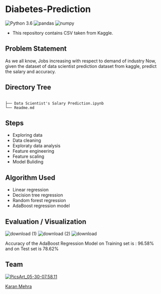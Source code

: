# Diabetes-Prediction
![Python 3.6](https://img.shields.io/badge/Python-3.6-brightgreen.svg) ![pandas](https://img.shields.io/badge/Library-Pandas-orange.svg) ![numpy](https://img.shields.io/badge/Library-Numpy-orange.svg)

- This repository contains CSV taken from Kaggle.

## Problem Statement
As we all know, Jobs increasing with respect to demand of industry Now, given the dataset of data scientist prediction dataset from kaggle, predict the salary and accuracy.

## Directory Tree 
```

├── Data Scientist's Salary Prediction.ipynb
└── Readme.md
```

## Steps
- Exploring data
- Data cleaning
- Exploraty data analysis
- Feature engineering
- Feature scaling
- Model Buliding

## Algorithm Used
 - Linear regression
 - Decision tree regression
 - Random forest regression
 - AdaBoost regression model 
 
## Evaluation / Visualization
![download (1)](https://user-images.githubusercontent.com/62024355/87877980-0ec73080-c9ff-11ea-85c1-59cf4756020b.png)
![download (2)](https://user-images.githubusercontent.com/62024355/87877983-125ab780-c9ff-11ea-9edb-29394ededf92.png)
![download](https://user-images.githubusercontent.com/62024355/87877984-12f34e00-c9ff-11ea-92e4-6755d7d7dd8f.png)


Accuracy of the AdaBoost Regression Model on Training set is : 96.58% and on Test set is 78.62%


## Team
<a href="https://imgbb.com/"><img src="https://i.ibb.co/Fs4h7fZ/Pics-Art-05-30-07-58-11.jpg" alt="PicsArt_05-30-07.58.11" border="0">

[Karan Mehra](https://karanmehra7107.github.io/My-Portfolio/index.html)
